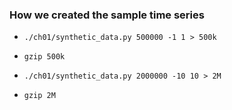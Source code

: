 ### How we created the sample time series

- `./ch01/synthetic_data.py 500000 -1 1 > 500k`
- `gzip 500k`


-  `./ch01/synthetic_data.py 2000000 -10 10 > 2M`
-  `gzip 2M`


